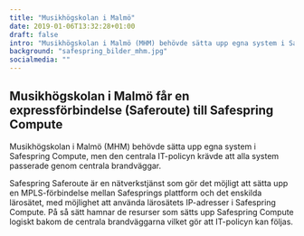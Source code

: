 ```yaml
---
title: "Musikhögskolan i Malmö"
date: 2019-01-06T13:32:28+01:00
draft: false
intro: "Musikhögskolan i Malmö (MHM) behövde sätta upp egna system i Safespring Compute, men den centrala IT-policyn krävde att alla system passerade genom centrala brandväggar."
background: "safespring_bilder_mhm.jpg"
socialmedia: ""
---
```

## Musikhögskolan i Malmö får en expressförbindelse (Saferoute) till Safespring Compute

Musikhögskolan i Malmö (MHM) behövde sätta upp egna system i Safespring Compute, men den centrala IT-policyn krävde att alla system passerade genom centrala brandväggar.

Safespring Saferoute är en nätverkstjänst som gör det möjligt att sätta upp en MPLS-förbindelse mellan Safesprings plattform och det enskilda lärosätet, med möjlighet att använda lärosätets IP-adresser i Safespring Compute. På så sätt hamnar de resurser som sätts upp Safespring Compute logiskt bakom de centrala brandväggarna vilket gör att IT-policyn kan följas.
